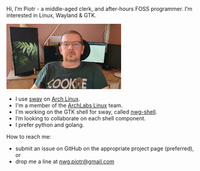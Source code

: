 Hi, I’m Piotr - a middle-aged clerk, and after-hours FOSS programmer. I’m interested in Linux, Wayland & GTK.

<img src="https://raw.githubusercontent.com/nwg-piotr/nwg-shell-resources/master/images/smee.jpg" width="300" />

- I use [sway](https://github.com/swaywm/sway) on [Arch Linux](https://archlinux.org).
- I'm a member of the [ArchLabs Linux](https://archlabslinux.com) team.
- I'm working on the GTK shell for sway, called [nwg-shell](https://github.com/nwg-piotr/nwg-shell).
- I’m looking to collaborate on each shell component.
- I prefer python and golang.

How to reach me:

- submit an issue on GitHub on the appropriate project page (preferred), or
- drop me a line at nwg.piotr@gmail.com

<!---
nwg-piotr/nwg-piotr is a ✨ special ✨ repository because its `README.md` (this file) appears on your GitHub profile.
You can click the Preview link to take a look at your changes.
--->
